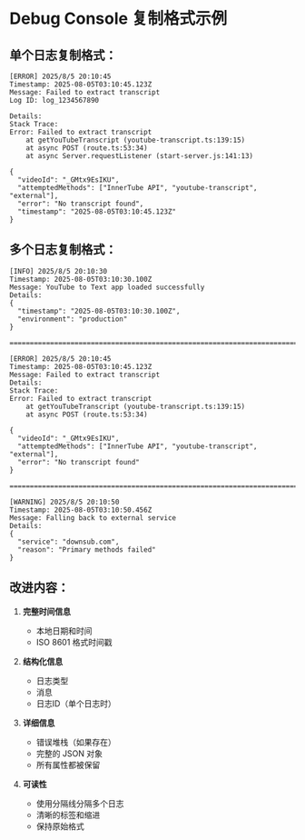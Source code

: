 # Debug Console 复制格式示例

## 单个日志复制格式：

```
[ERROR] 2025/8/5 20:10:45
Timestamp: 2025-08-05T03:10:45.123Z
Message: Failed to extract transcript
Log ID: log_1234567890

Details:
Stack Trace:
Error: Failed to extract transcript
    at getYouTubeTranscript (youtube-transcript.ts:139:15)
    at async POST (route.ts:53:34)
    at async Server.requestListener (start-server.js:141:13)

{
  "videoId": "_GMtx9EsIKU",
  "attemptedMethods": ["InnerTube API", "youtube-transcript", "external"],
  "error": "No transcript found",
  "timestamp": "2025-08-05T03:10:45.123Z"
}
```

## 多个日志复制格式：

```
[INFO] 2025/8/5 20:10:30
Timestamp: 2025-08-05T03:10:30.100Z
Message: YouTube to Text app loaded successfully
Details:
{
  "timestamp": "2025-08-05T03:10:30.100Z",
  "environment": "production"
}

================================================================================

[ERROR] 2025/8/5 20:10:45
Timestamp: 2025-08-05T03:10:45.123Z
Message: Failed to extract transcript
Details:
Stack Trace:
Error: Failed to extract transcript
    at getYouTubeTranscript (youtube-transcript.ts:139:15)
    at async POST (route.ts:53:34)

{
  "videoId": "_GMtx9EsIKU",
  "attemptedMethods": ["InnerTube API", "youtube-transcript", "external"],
  "error": "No transcript found"
}

================================================================================

[WARNING] 2025/8/5 20:10:50
Timestamp: 2025-08-05T03:10:50.456Z
Message: Falling back to external service
Details:
{
  "service": "downsub.com",
  "reason": "Primary methods failed"
}
```

## 改进内容：

1. **完整时间信息**
   - 本地日期和时间
   - ISO 8601 格式时间戳
   
2. **结构化信息**
   - 日志类型
   - 消息
   - 日志ID（单个日志时）
   
3. **详细信息**
   - 错误堆栈（如果存在）
   - 完整的 JSON 对象
   - 所有属性都被保留

4. **可读性**
   - 使用分隔线分隔多个日志
   - 清晰的标签和缩进
   - 保持原始格式